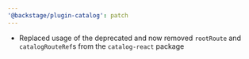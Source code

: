 ```yaml
---
'@backstage/plugin-catalog': patch
---
```


- Replaced usage of the deprecated and now removed `rootRoute` and `catalogRouteRef`s from the `catalog-react` package
